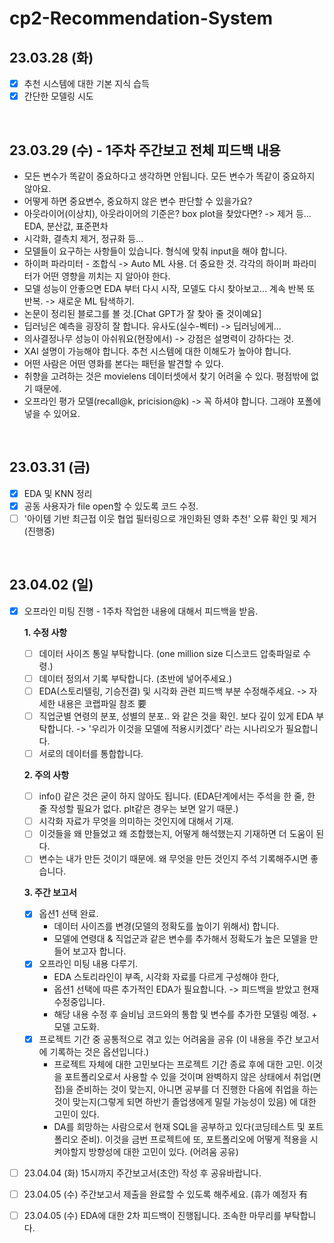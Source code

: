 # cp2-Recommendation-System

## 23.03.28 (화)
- [x] 추천 시스템에 대한 기본 지식 습득
- [x] 간단한 모델링 시도

<br/>

## 23.03.29 (수) - 1주차 주간보고 전체 피드백 내용
- 모든 변수가 똑같이 중요하다고 생각하면 안됩니다. 모든 변수가 똑같이 중요하지 않아요.
- 어떻게 하면 중요변수, 중요하지 않은 변수 판단할 수 있을가요?
- 아웃라이어(이상치), 아웃라이어의 기준은? box plot을 찾았다면? -> 제거 등... EDA, 분산값, 표준편차
- 시각화, 결측치 제거, 정규화 등...
- 모델들이 요구하는 사항들이 있습니다. 형식에 맞춰 input을 해야 합니다.
- 하이퍼 파라미터 - 조합식 -> Auto ML 사용. 더 중요한 것. 각각의 하이퍼 파라미터가 어떤 영향을 끼치는 지 알아야 한다.
- 모델 성능이 안좋으면 EDA 부터 다시 시작, 모델도 다시 찾아보고... 계속 반복 또 반복. -> 새로운 ML 탐색하기.
- 논문이 정리된 블로그를 볼 것.[Chat GPT가 잘 찾아 줄 것이예요]
- 딥러닝은 예측을 굉장히 잘 합니다. 유사도(실수-벡터) -> 딥러닝에게...
- 의사결정나무 성능이 아쉬워요(현장에서) -> 강점은 설명력이 강하다는 것.
- XAI 설명이 가능해야 합니다. 추천 시스템에 대한 이해도가 높아야 합니다. 
- 어떤 사람은 어떤 영화를 본다는 패턴을 발견할 수 있다.
- 취향을 고려하는 것은 movielens 데이터셋에서 찾기 어려울 수 있다. 평점밖에 없기 때문에.
- 오프라인 평가 모델(recall@k, pricision@k) -> 꼭 하셔야 합니다. 그래야 포폴에 넣을 수 있어요.

<br/>

## 23.03.31 (금)
- [x] EDA 및 KNN 정리
- [x] 공동 사용자가 file open할 수 있도록 코드 수정.
- [ ] '아이템 기반 최근접 이웃 협업 필터링으로 개인화된 영화 추천' 오류 확인 및 제거 (진행중)

<br/>

## 23.04.02 (일)
- [x] 오프라인 미팅 진행 - 1주차 작업한 내용에 대해서 피드백을 받음.

  **1. 수정 사항**
  - [ ] 데이터 사이즈 통일 부탁합니다. (one million size 디스코드 압축파일로 수령.)
  - [ ] 데이터 정의서 기록 부탁합니다. (초반에 넣어주세요.)
  - [ ] EDA(스토리텔링, 기승전결) 및 시각화 관련 피드백 부분 수정해주세요. -> 자세한 내용은 코랩파일 참조 要
  - [ ] 직업군별 연령의 분포, 성별의 분포.. 와 같은 것을 확인. 보다 깊이 있게 EDA 부탁합니다. -> '우리가 이것을 모델에 적용시키겠다' 라는 시나리오가 필요합니다.
  - [ ] 서로의 데이터를 통합합니다.
    
  **2. 주의 사항**
  - [ ] info() 같은 것은 굳이 하지 않아도 됩니다. (EDA단계에서는 주석을 한 줄, 한 줄 작성할 필요가 없다. plt같은 경우는 보면 알기 때문.)
  - [ ] 시각화 자료가 무엇을 의미하는 것인지에 대해서 기재.
  - [ ] 이것들을 왜 만들었고 왜 조합했는지, 어떻게 해석했는지 기재하면 더 도움이 된다.
  - [ ] 변수는 내가 만든 것이기 때문에. 왜 무엇을 만든 것인지 주석 기록해주시면 좋습니다.
    
  **3. 주간 보고서**
  - [x] 옵션1 선택 완료.
    - 데이터 사이즈를 변경(모델의 정확도를 높이기 위해서) 합니다.
    - 모델에 연령대 & 직업군과 같은 변수를 추가해서 정확도가 높은 모델을 만들어 보고자 합니다.
  - [x] 오프라인 미팅 내용 다루기. 
    - EDA 스토리라인이 부족, 시각화 자료를 다르게 구성해야 한다, 
    - 옵션1 선택에 따른 추가적인 EDA가 필요합니다. -> 피드백을 받았고 현재 수정중입니다. 
    - 해당 내용 수정 후 슬비님 코드와의 통합 및 변수를 추가한 모델링 예정. + 모델 고도화.
  - [x] 프로젝트 기간 중 공통적으로 겪고 있는 어려움을 공유 (이 내용을 주간 보고서에 기록하는 것은 옵션입니다.)
    - 프로젝트 자체에 대한 고민보다는 프로젝트 기간 종료 후에 대한 고민. 이것을 포트폴리오로서 사용할 수 있을 것이며 완벽하지 않은 상태에서 취업(면접)을 준비하는 것이 맞는지, 아니면 공부를 더 진행한 다음에 취업을 하는 것이 맞는지(그렇게 되면 하반기 졸업생에게 밀릴 가능성이 있음) 에 대한 고민이 있다. 
    - DA를 희망하는 사람으로서 현재 SQL을 공부하고 있다(코딩테스트 및 포트폴리오 준비). 이것을 금번 프로젝트에 또, 포트폴리오에 어떻게 적용을 시켜야할지 방향성에 대한 고민이 있다. (어려움 공유)

- [ ] 23.04.04 (화) 15시까지 주간보고서(초안) 작성 후 공유바랍니다.
- [ ] 23.04.05 (수) 주간보고서 제출을 완료할 수 있도록 해주세요. (휴가 예정자 有
- [ ] 23.04.05 (수) EDA에 대한 2차 피드백이 진행됩니다. 조속한 마무리를 부탁합니다.
